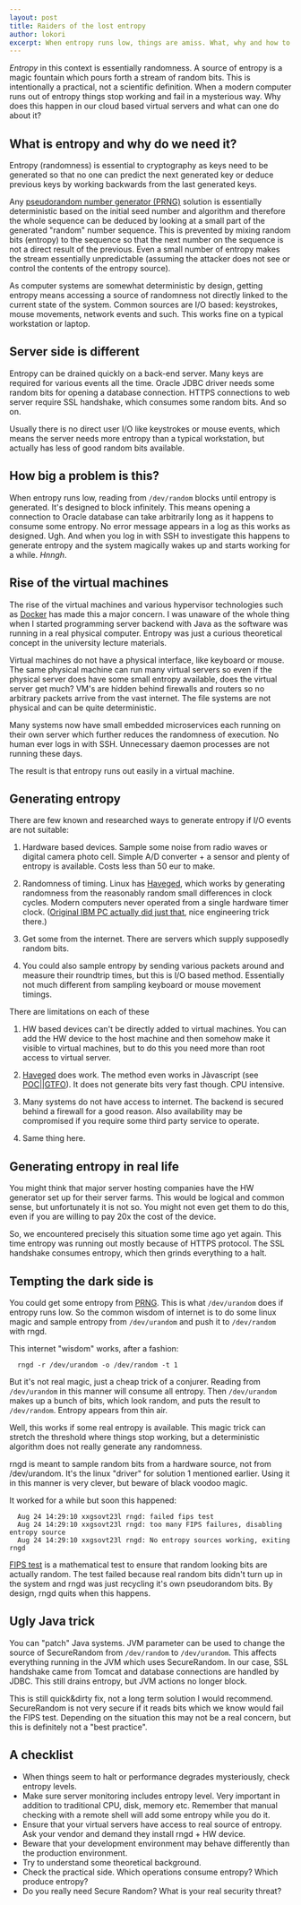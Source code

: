 ```yaml
---
layout: post
title: Raiders of the lost entropy
author: lokori
excerpt: When entropy runs low, things are amiss. What, why and how to rectify the situation.
---
```


*Entropy* in this context is essentially randomness. A source of entropy is a magic fountain which
pours forth a stream of random bits. This is intentionally a practical, not a scientific definition. When a modern
computer runs out of entropy things stop working and fail in a mysterious way. Why does this happen in our 
cloud based virtual servers and what can one do about it?

## What is entropy and why do we need it?

Entropy (randomness) is essential to cryptography as keys need to be generated so that no one can predict
the next generated key or deduce previous keys by working backwards from the last generated keys. 

Any [pseudorandom number generator (PRNG)](https://en.wikipedia.org/wiki/Pseudorandom_number_generator) solution is essentially deterministic based on the initial seed number and algorithm
and therefore the whole sequence can be deduced by looking at a small part of the generated 
"random" number sequence. This is prevented by mixing random bits (entropy) to the sequence so that
the next number on the sequence is not a direct result of the previous. Even a small number
of entropy makes the stream essentially unpredictable (assuming the attacker does not see or 
control the contents of the entropy source).

As computer systems are somewhat deterministic by design, getting entropy means accessing
a source of randomness not directly linked to the current state of the system. Common sources
are I/O based: keystrokes, mouse movements, network events and such. This works fine on a
typical workstation or laptop. 

## Server side is different

Entropy can be drained quickly on a back-end server. Many keys are required for various events all the time.
Oracle JDBC driver needs some random bits for opening a database connection. HTTPS connections to 
web server require SSL handshake, which consumes some random bits. And so on. 

Usually there is no direct user I/O like keystrokes or mouse events, which means the server 
needs more entropy than a typical workstation, but actually has less of good random bits available. 

## How big a problem is this?

When entropy runs low, reading  from `/dev/random` blocks until entropy is generated. It's designed
to block infinitely. This means opening a connection to Oracle database can take arbitrarily long
as it happens to consume some entropy. No error message appears in a log as this works as designed. 
Ugh. And when you log in with SSH to investigate this happens to generate entropy and the system 
magically wakes up and starts working for a while. *Hnngh*.

## Rise of the virtual machines

The rise of the virtual machines and various hypervisor technologies such as [Docker](https://www.docker.com/) has 
made this a major concern. I was unaware of the whole thing when I started programming server 
backend with Java as the software was running in a real physical computer. Entropy was just 
a curious theoretical concept in the university lecture materials.

Virtual machines do not have a physical interface, like keyboard or mouse. The same physical machine
can run many virtual servers so even if the physical server does have some small entropy available,
does the virtual server get much? VM's are hidden behind firewalls and routers so no arbitrary
packets arrive from the vast internet. The file systems are not physical and can be quite 
deterministic. 

Many systems now have small embedded microservices each running on their own server which further
reduces the randomness of execution. No human ever logs in with SSH. Unnecessary daemon processes
are not running these days.

The result is that entropy runs out easily in a virtual machine. 

## Generating entropy

There are few known and researched ways to generate entropy if I/O events are not suitable:

1. Hardware based devices. Sample some noise from radio waves or digital camera photo cell. Simple A/D 
 converter + a sensor and plenty of entropy is available. Costs less than 50 eur to make.

2. Randomness of timing. Linux has [Haveged](http://www.issihosts.com/haveged/), which works by generating randomness from the reasonably
random small differences in clock cycles. Modern computers never operated from a single hardware
timer clock. ([Original IBM PC actually did just that](https://news.ycombinator.com/item?id=2729571), nice engineering trick there.)

3. Get some from the internet. There are servers which supply supposedly random bits.

4. You could also sample entropy by sending various packets around and measure their roundtrip times, but
this is I/O based method. Essentially not much different from sampling keyboard or mouse movement timings.

There are limitations on each of these

1. HW based devices can't be directly added to virtual machines. You can add the HW 
device to the host machine and then somehow make it visible to virtual machines, but to do this
you need more than root access to virtual server.

2. [Haveged](http://www.issihosts.com/haveged/) does work. The method even works in Jàvascript (see [POC||GTFO](https://www.alchemistowl.org/pocorgtfo/)). It does not generate
bits very fast though. CPU intensive.

3. Many systems do not have access to internet. The backend is secured behind a firewall for a
good reason. Also availability may be compromised if you require some third party service to operate.

4. Same thing here. 

## Generating entropy in real life

You might think that major server hosting companies have the HW generator set up for their server
farms. This would be logical and common sense, but unfortunately it is not so. You might not even
get them to do this, even if you are willing to pay 20x the cost of the device. 

So, we encountered precisely this situation some time ago yet again. This time entropy was 
running out mostly because of HTTPS protocol. The SSL handshake consumes entropy, which then
grinds everything to a halt. 

## Tempting the dark side is

You could get some entropy from [PRNG](https://en.wikipedia.org/wiki/Pseudorandom_number_generator). This is what `/dev/urandom` does if entropy runs low. 
So the common wisdom of internet is to do some linux magic and sample entropy from `/dev/urandom`
and push it to `/dev/random` with rngd.

This internet "wisdom" works, after a fashion:

```
  rngd -r /dev/urandom -o /dev/random -t 1
```

But it's not real magic, just a cheap trick of a conjurer. Reading from `/dev/urandom` in this
manner will consume all entropy. Then `/dev/urandom` makes up a bunch of bits, which look 
random, and puts the result to `/dev/random`. Entropy appears from thin air. 

Well, this works if some real entropy is available. This magic trick can stretch the 
threshold where things stop working, but a deterministic algorithm does not really generate
any randomness.

rngd is meant to sample random bits from a hardware source, not from /dev/urandom. It's the
linux "driver" for solution 1 mentioned earlier. Using it in this manner is very clever,
but beware of black voodoo magic.

It worked for a while but soon this happened:

```
  Aug 24 14:29:10 xxgsovt23l rngd: failed fips test
  Aug 24 14:29:10 xxgsovt23l rngd: too many FIPS failures, disabling entropy source
  Aug 24 14:29:10 xxgsovt23l rngd: No entropy sources working, exiting rngd
```

[FIPS test](https://en.wikipedia.org/wiki/FIPS_140-2) is a mathematical test to ensure that random looking bits are actually 
random. The test failed because real random bits didn't turn up in the system and rngd was just recycling it's own pseudorandom bits. By design, rngd quits when
this happens.

## Ugly Java trick

You can "patch" Java systems. JVM parameter can be used to change the source of SecureRandom
from `/dev/random` to `/dev/urandom`. This affects everything running in the JVM which uses 
SecureRandom. In our case, SSL handshake came from Tomcat and database connections are handled
by JDBC. This still drains entropy, but JVM actions no longer block. 

This is still quick&dirty fix, not a long term solution I would recommend. 
SecureRandom is not very secure if it reads bits which we know would fail the FIPS test. Depending
on the situation this may not be a real concern, but this is definitely not a "best practice".


## A checklist 

* When things seem to halt or performance degrades mysteriously, check entropy levels. 
* Make sure server monitoring includes entropy level. Very important in addition to 
 traditional CPU, disk, memory etc. Remember that manual checking with a remote shell
 will add some entropy while you do it.
* Ensure that your virtual servers have access to real source of entropy. Ask your vendor
 and demand they install rngd + HW device.
* Beware that your development environment may behave differently than the production environment.
* Try to understand some theoretical background.
* Check the practical side. Which operations consume entropy? Which produce entropy?
* Do you really need Secure Random? What is your real security threat?